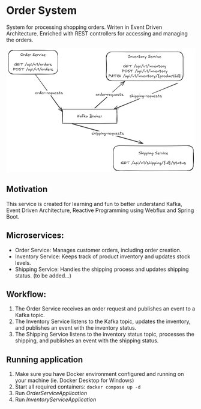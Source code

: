 # Order System

System for processing shopping orders. Writen in Event Driven Architecture. Enriched with REST controllers for accessing and managing the orders.

<img src=https://github.com/tomaszmjurek/readme-images/blob/master/order-system.png>

## Motivation
This service is created for learning and fun to better understand Kafka, Event Driven Architecture, Reactive Programming using Webflux and Spring Boot.

## Microservices:

- Order Service: Manages customer orders, including order creation.
- Inventory Service: Keeps track of product inventory and updates stock levels.
- Shipping Service: Handles the shipping process and updates shipping status. (to be added...)

## Workflow:

1. The Order Service receives an order request and publishes an event to a Kafka topic.
2. The Inventory Service listens to the Kafka topic, updates the inventory, and publishes an event with the inventory status.
3. The Shipping Service listens to the inventory status topic, processes the shipping, and publishes an event with the shipping status.

## Running application
1. Make sure you have Docker environment configured and running on your machine (ie. Docker Desktop for Windows)
2. Start all required containers:
    `docker compose up -d`
3. Run _OrderServiceApplication_
4. Run _InventoryServiceApplication_
